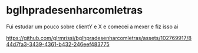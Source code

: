 # bglhpradesenharcomletras
Fui estudar um pouco sobre clientY e X e comecei a mexer e fiz isso ai 


https://github.com/glrmrissi/bglhpradesenharcomletras/assets/102769917/844d7fa3-3439-4361-b432-246eef483775

